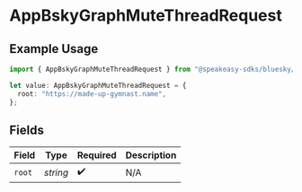 # AppBskyGraphMuteThreadRequest

## Example Usage

```typescript
import { AppBskyGraphMuteThreadRequest } from "@speakeasy-sdks/bluesky/models/operations";

let value: AppBskyGraphMuteThreadRequest = {
  root: "https://made-up-gymnast.name",
};
```

## Fields

| Field              | Type               | Required           | Description        |
| ------------------ | ------------------ | ------------------ | ------------------ |
| `root`             | *string*           | :heavy_check_mark: | N/A                |